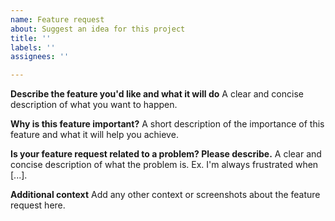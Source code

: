 ```yaml
---
name: Feature request
about: Suggest an idea for this project
title: ''
labels: ''
assignees: ''

---
```


**Describe the feature you'd like and what it will do**
A clear and concise description of what you want to happen.


**Why is this feature important?**
A short description of the importance of this feature and what it will help you achieve.

**Is your feature request related to a problem? Please describe.**
A clear and concise description of what the problem is. Ex. I'm always frustrated when [...].

**Additional context**
Add any other context or screenshots about the feature request here.
